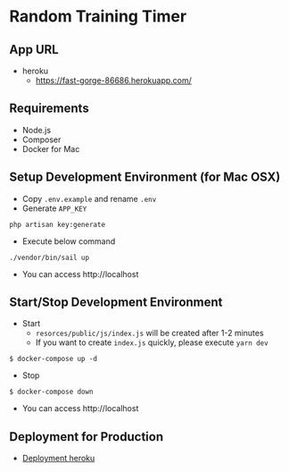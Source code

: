 # Random Training Timer

## App URL
* heroku
  * https://fast-gorge-86686.herokuapp.com/

## Requirements
* Node.js
* Composer
* Docker for Mac

## Setup Development Environment (for Mac OSX)
* Copy `.env.example` and rename `.env`
* Generate `APP_KEY`
```
php artisan key:generate
```

* Execute below command
```
./vendor/bin/sail up
```

* You can access http://localhost

## Start/Stop Development Environment
* Start
  * `resorces/public/js/index.js` will be created after 1-2 minutes
  * If you want to create `index.js` quickly, please execute `yarn dev`
```
$ docker-compose up -d
```

* Stop
```
$ docker-compose down
```

* You can access http://localhost

## Deployment for Production
* [Deployment heroku](https://github.com/SunHigh105/random-training-timer/blob/develop/README/deployment_heroku.md)
